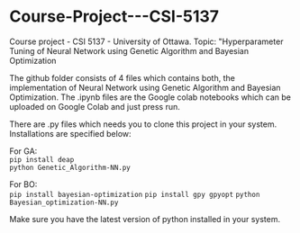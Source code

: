 # Course-Project---CSI-5137
Course project - CSI 5137 - University of Ottawa. Topic: "Hyperparameter Tuning of Neural Network using Genetic Algorithm and Bayesian Optimization

The github folder consists of 4 files which contains both, the implementation of Neural Network using Genetic Algorithm and Bayesian Optimization. The .ipynb files are the Google colab notebooks which can be uploaded on Google Colab and just press run.

There are .py files which needs you to clone this project in your system. Installations are specified below:

For GA:<br/>
`pip install deap` <br/>
`python Genetic_Algorithm-NN.py` 

For BO:<br/>
`pip install bayesian-optimization`
`pip install gpy gpyopt`
`python Bayesian_optimization-NN.py`

Make sure you have the latest version of python installed in your system.

